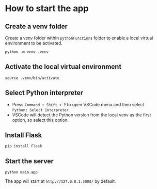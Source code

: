 # How to start the app

## Create a venv folder
Create a venv folder within `pythonFunctions` folder to enable a local virtual environment to be activated. 
```
python -m venv .venv
```

## Activate the local virtual environment
```
source .venv/bin/activate
```

## Select Python interpreter
* Press `Command + Shift + P` to open VSCode menu and then select `Python: Select Interpreter`
* VSCode will detect the Python version from the local venv as the first option, so select this option.

## Install Flask
```
pip install Flask
```

## Start the server
```
python main.app
```
The app will start at `http://127.0.0.1:5000/` by default. 

